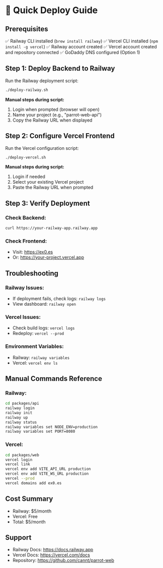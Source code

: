 # 🚀 Quick Deploy Guide

## Prerequisites
✅ Railway CLI installed (`brew install railway`)
✅ Vercel CLI installed (`npm install -g vercel`)
✅ Railway account created
✅ Vercel account created and repository connected
✅ GoDaddy DNS configured (Option 1)

## Step 1: Deploy Backend to Railway

Run the Railway deployment script:
```bash
./deploy-railway.sh
```

**Manual steps during script:**
1. Login when prompted (browser will open)
2. Name your project (e.g., "parrot-web-api")
3. Copy the Railway URL when displayed

## Step 2: Configure Vercel Frontend

Run the Vercel configuration script:
```bash
./deploy-vercel.sh
```

**Manual steps during script:**
1. Login if needed
2. Select your existing Vercel project
3. Paste the Railway URL when prompted

## Step 3: Verify Deployment

### Check Backend:
```bash
curl https://your-railway-app.railway.app
```

### Check Frontend:
- Visit: https://ex0.es
- Or: https://your-project.vercel.app

## Troubleshooting

### Railway Issues:
- If deployment fails, check logs: `railway logs`
- View dashboard: `railway open`

### Vercel Issues:
- Check build logs: `vercel logs`
- Redeploy: `vercel --prod`

### Environment Variables:
- Railway: `railway variables`
- Vercel: `vercel env ls`

## Manual Commands Reference

### Railway:
```bash
cd packages/api
railway login
railway init
railway up
railway status
railway variables set NODE_ENV=production
railway variables set PORT=8080
```

### Vercel:
```bash
cd packages/web
vercel login
vercel link
vercel env add VITE_API_URL production
vercel env add VITE_WS_URL production
vercel --prod
vercel domains add ex0.es
```

## Cost Summary
- Railway: $5/month
- Vercel: Free
- Total: $5/month

## Support
- Railway Docs: https://docs.railway.app
- Vercel Docs: https://vercel.com/docs
- Repository: https://github.com/cannt/parrot-web